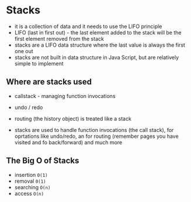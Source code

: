 # Stacks

- it is a collection of data and it needs to use the LIFO principle
- LIFO (last in first out) - the last element added to the stack will be the first element removed from the stack
- stacks are a LIFO data structure where the last value is always the first one out
- stacks are not built in data structure in Java Script, but are relatively simple to implement

## Where are stacks used

- callstack - managing function invocations
- undo / redo
- routing (the history object) is treated like a stack

- stacks are used to handle function invocations (the call stack), for oprtations like undo/redo, 
an for routing (remember pages you have visited and fo back/forward) and much more

## The Big O of Stacks

- insertion `0(1)`
- removal `0(1)`
- searching `O(n)`
- access `O(n)`
